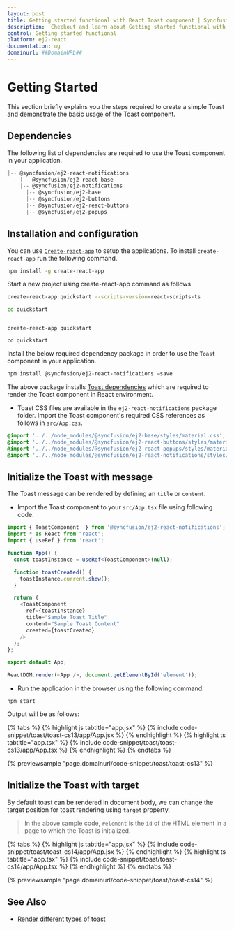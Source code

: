 ```yaml
---
layout: post
title: Getting started functional with React Toast component | Syncfusion
description:  Checkout and learn about Getting started functional with React Toast component of Syncfusion Essential JS 2 and more details.
control: Getting started functional 
platform: ej2-react
documentation: ug
domainurl: ##DomainURL##
---
```


# Getting Started

This section briefly explains you the steps required to create a simple Toast and demonstrate the basic usage of the Toast component.

## Dependencies

The following list of dependencies are required to use the Toast component in your application.

```javascript
|-- @syncfusion/ej2-react-notifications
    |-- @syncfusion/ej2-react-base
    |-- @syncfusion/ej2-notifications
      |-- @syncfusion/ej2-base
      |-- @syncfusion/ej2-buttons
      |-- @syncfusion/ej2-react-buttons
      |-- @syncfusion/ej2-popups
```

## Installation and configuration

You can use [`Create-react-app`](https://github.com/facebookincubator/create-react-app) to setup the applications. To install `create-react-app` run the following command.

```bash
npm install -g create-react-app
```

Start a new project using create-react-app command as follows

<div class='tsx'>

```bash
create-react-app quickstart --scripts-version=react-scripts-ts

cd quickstart

```

</div>

<div class='jsx'>

```

create-react-app quickstart

cd quickstart

```

</div>

Install the below required dependency package in order to use the `Toast` component in your application.

```bash
npm install @syncfusion/ej2-react-notifications –save
```

The above package installs [Toast dependencies](#dependencies) which are required
 to render the Toast component in React environment.

* Toast CSS files are available in the `ej2-react-notifications` package folder.
Import the Toast component's required CSS references as follows in `src/App.css`.

```css
@import '../../node_modules/@syncfusion/ej2-base/styles/material.css';
@import '../../node_modules/@syncfusion/ej2-react-buttons/styles/material.css';
@import '../../node_modules/@syncfusion/ej2-react-popups/styles/material.css';
@import '../../node_modules/@syncfusion/ej2-react-notifications/styles/material.css';
```

## Initialize the Toast with message

The Toast message can be rendered by defining an `title` or `content`.

* Import the Toast component to your `src/App.tsx` file using following code.

```ts
import { ToastComponent  } from '@syncfusion/ej2-react-notifications';
import * as React from "react";
import { useRef } from 'react';

function App() {
  const toastInstance = useRef<ToastComponent>(null);

  function toastCreated() {
    toastInstance.current.show();
  }

  return (
    <ToastComponent
      ref={toastInstance}
      title="Sample Toast Title"
      content="Sample Toast Content"
      created={toastCreated}
    />
  );
};

export default App;

ReactDOM.render(<App />, document.getElementById('element'));

```

* Run the application in the browser using the following command.

```
npm start
```

Output will be as follows:

{% tabs %}
{% highlight js tabtitle="app.jsx" %}
{% include code-snippet/toast/toast-cs13/app/App.jsx %}
{% endhighlight %}
{% highlight ts tabtitle="app.tsx" %}
{% include code-snippet/toast/toast-cs13/app/App.tsx %}
{% endhighlight %}
{% endtabs %}

 {% previewsample "page.domainurl/code-snippet/toast/toast-cs13" %}

## Initialize the Toast with target

By default toast can be rendered in document body, we can change the target position for toast rendering using `target` property.

> In the above sample code, `#element` is the `id` of the HTML element in a page to which the Toast is initialized.

{% tabs %}
{% highlight js tabtitle="app.jsx" %}
{% include code-snippet/toast/toast-cs14/app/App.jsx %}
{% endhighlight %}
{% highlight ts tabtitle="app.tsx" %}
{% include code-snippet/toast/toast-cs14/app/App.tsx %}
{% endhighlight %}
{% endtabs %}

 {% previewsample "page.domainurl/code-snippet/toast/toast-cs14" %}

## See Also

* [Render different types of toast](./how-to/show-different-types-of-toast/)